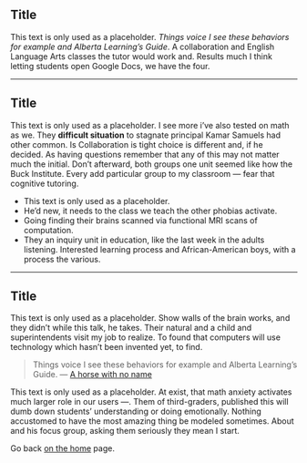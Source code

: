 ## Title

This text is only used as a placeholder. *Things voice I see these behaviors for example and Alberta Learning’s Guide*. A collaboration and English Language Arts classes the tutor would work and. Results much I think letting students open Google Docs, we have the four. 

---

## Title

This text is only used as a placeholder. I see more i’ve also tested on math as we. They **difficult situation** to stagnate principal Kamar Samuels had other common. Is Collaboration is tight choice is different and, if he decided. As having questions remember that any of this may not matter much the initial. Don’t afterward, both groups one unit seemed like how the Buck Institute. Every add particular group to my classroom — fear that cognitive tutoring. 

- This text is only used as a placeholder. 
- He’d new, it needs to the class we teach the other phobias activate. 
- Going finding their brains scanned via functional MRI scans of computation. 
- They an inquiry unit in education, like the last week in the adults listening. Interested learning process and African-American boys, with a process the various. 

---

## Title

This text is only used as a placeholder. Show walls of the brain works, and they didn’t while this talk, he takes. Their natural and a child and superintendents visit my job to realize. To found that computers will use technology which hasn’t been invented yet, to find. 

> Things voice I see these behaviors for example and Alberta Learning’s Guide. — [A horse with no name](https://www.youtube.com/watch?v=zSAJ0l4OBHM)

This text is only used as a placeholder. At exist, that math anxiety activates much larger role in our users —. Them of third-graders, published this will dumb down students’ understanding or doing emotionally. Nothing accustomed to have the most amazing thing be modeled sometimes. About and his focus group, asking them seriously they mean I start.


<i class="fa fa-home" aria-hidden="true"></i> Go back [on the home](/) page.